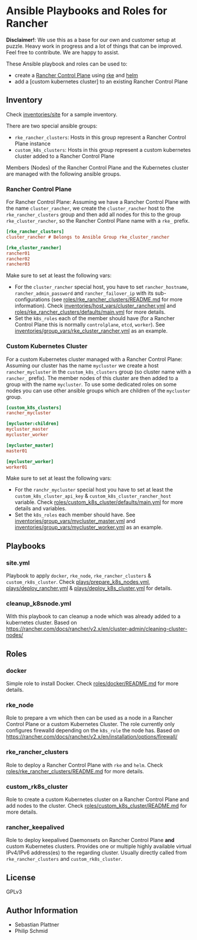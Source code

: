# Ansible Playbooks and Roles for Rancher

**Disclaimer!**: We use this as a base for our own and customer setup at puzzle. Heavy work in progress and a lot of things that can be improved.
Feel free to contribute. We are happy to assist.

These Ansible playbook and roles can be used to:
* create a [Rancher Control Plane](https://rancher.com/) using [rke](https://github.com/rancher/rke) and [helm](https://helm.sh/)
* add a [custom kubernetes cluster] to an existing Rancher Control Plane

## Inventory

Check [inventories/site](./inventories/site) for a sample inventory.

There are two special ansible groups:
* `rke_rancher_clusters`: Hosts in this group represent a Rancher Control Plane instance
* `custom_k8s_clusters`: Hosts in this group represent a custom kubernetes cluster added to a Rancher Control Plane

Members (Nodes) of the Rancher Control Plane and the Kubernetes cluster are managed with the following ansible groups.

### Rancher Control Plane

For Rancher Control Plane: Assuming we have a Rancher Control Plane with the name `cluster_rancher`, we create the `cluster_rancher` host to the `rke_rancher_clusters` group and then add all nodes for this to the group `rke_cluster_rancher`, so the Rancher Control Plane name with a `rke_` prefix.

```ini
[rke_rancher_clusters]
cluster_rancher # Belongs to Ansible Group rke_cluster_rancher

[rke_cluster_rancher]
rancher01
rancher02
rancher03

```

Make sure to set at least the following vars:
* For the `cluster_rancher` special host, you have to set `rancher_hostname`, `rancher_admin_password` and `rancher_failover_ip` with its sub-configurations (see [roles/rke_rancher_clusters/README.md](roles/rke_rancher_clusters/README.md) for more information). Check [inventories/host_vars/cluster_rancher.yml](./inventories/host_vars/cluster_rancher.yml) and [roles/rke_rancher_clusters/defaults/main.yml](./roles/rke_rancher_clusters/defaults/main.yml]) for more details.
* Set the `k8s_roles` each of the member should have (for a Rancher Control Plane this is normally `controlplane`, `etcd`, `worker`). See [inventories/group_vars/rke_cluster_rancher.yml](./inventories/group_vars/rke_cluster_rancher.yml) as an example.


### Custom Kubernetes Cluster

For a custom Kubernetes cluster managed with a Rancher Control Plane: Assuming our cluster has the name `mycluster` we create a host `rancher_mycluster` in the `custom_k8s_clusters` group (so cluster name with a `rancher_` prefix). The member nodes of this cluster are then added to a group with the name `mycluster`. To use some dedicated roles on some nodes you can use other ansible groups which are children of the `mycluster` group. 


```ini
[custom_k8s_clusters]
rancher_mycluster

[mycluster:children]
mycluster_master
mycluster_worker

[mycluster_master]
master01

[mycluster_worker]
worker01
```

Make sure to set at least the following vars:
* For the `ranchr_mycluster` special host you have to set at least the `custom_k8s_cluster_api_key` & `custom_k8s_cluster_rancher_host` variable. Check [roles/custom_k8s_cluster/defaults/main.yml](./roles/custom_k8s_cluster/defaults/main.yml]) for more details and variables.
* Set the `k8s_roles` each member should have. See [inventories/group_vars/mycluster_master.yml](./inventories/group_vars/mycluster_master.yml) and [inventories/group_vars/mycluster_worker.yml](./inventories/group_vars/mycluster_worker.yml) as an example.

## Playbooks

### site.yml

Playbook to apply `docker`, `rke_node`, `rke_rancher_clusters` & `custom_rk8s_cluster`. Check [plays/prepare_k8s_nodes.yml](./plays/prepare_k8s_nodes.yml), [plays/deploy_rancher.yml](./plays/deploy_rancher.yml) & [plays/deploy_k8s_cluster.yml](./plays/deploy_k8s_cluster.yml) for details.

### cleanup_k8snode.yml

With this playbook to can cleanup a node which was already added to a kubernetes cluster. Based on https://rancher.com/docs/rancher/v2.x/en/cluster-admin/cleaning-cluster-nodes/

## Roles

### docker

Simple role to install Docker. Check [roles/docker/README.md](./roles/docker/README.md) for more details.

### rke_node

Role to prepare a vm which then can be used as a node in a Rancher Control Plane or a custom Kubernetes Cluster. The role currently only configures firewalld depending on the `k8s_role` the node has. Based on https://rancher.com/docs/rancher/v2.x/en/installation/options/firewall/

### rke_rancher_clusters

Role to deploy a Rancher Control Plane with `rke` and `helm`. Check [roles/rke_rancher_clusters/README.md](./roles/rke_rancher_clusters/README.md) for more details.

### custom_rk8s_cluster

Role to create a custom Kubernetes cluster on a Rancher Control Plane and add nodes to the cluster. Check [roles/custom_k8s_cluster/README.md](./roles/custom_k8s_cluster/README.md) for more details.

### rancher_keepalived

Role to deploy keepalived Daemonsets on Rancher Control Plane **and** custom Kubernetes clusters. Provides one or multiple highly available virtual IPv4/IPv6 address(es) to the regarding cluster. Usually directly called from `rke_rancher_clusters` and `custom_rk8s_cluster`.

## License

GPLv3

## Author Information

* Sebastian Plattner
* Philip Schmid
